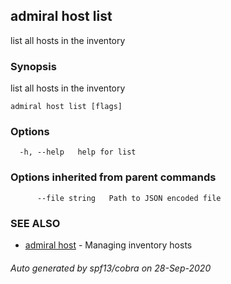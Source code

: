## admiral host list

list all hosts in the inventory

### Synopsis

list all hosts in the inventory

```
admiral host list [flags]
```

### Options

```
  -h, --help   help for list
```

### Options inherited from parent commands

```
      --file string   Path to JSON encoded file
```

### SEE ALSO

* [admiral host](admiral_host.md)	 - Managing inventory hosts

###### Auto generated by spf13/cobra on 28-Sep-2020
